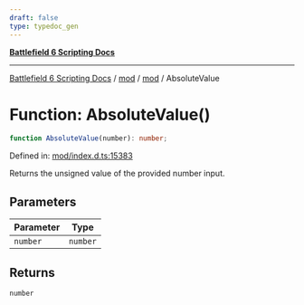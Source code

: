 ```yaml
---
draft: false
type: typedoc_gen
---
```


[**Battlefield 6 Scripting Docs**](../../../_index.md)

***

[Battlefield 6 Scripting Docs](../../../_index.md) / [mod](../../_index.md) / [mod](../_index.md) / AbsoluteValue

# Function: AbsoluteValue()

```ts
function AbsoluteValue(number): number;
```

Defined in: [mod/index.d.ts:15383](https://github.com/battlefield-portal-community/portal-docs/blob/ff09b2690670f74de7e97198022e5a97ff1161ff/generators/santiago/mod/index.d.ts#L15383)

Returns the unsigned value of the provided number input.

## Parameters

| Parameter | Type |
| ------ | ------ |
| `number` | `number` |

## Returns

`number`
